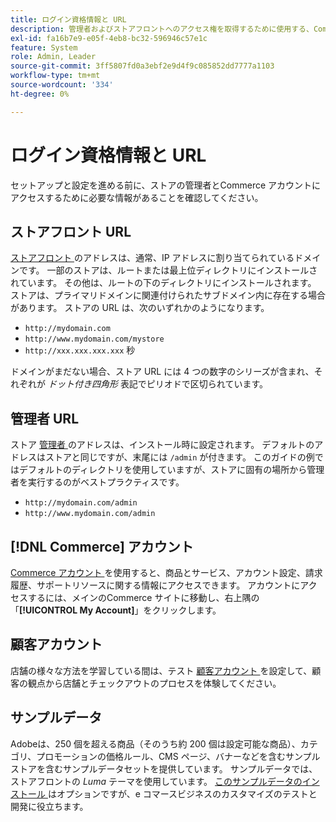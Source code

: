 ```yaml
---
title: ログイン資格情報と URL
description: 管理者およびストアフロントへのアクセス権を取得するために使用する、Commerceの URL とアカウント資格情報について説明します。
exl-id: fa16b7e9-e05f-4eb8-bc32-596946c57e1c
feature: System
role: Admin, Leader
source-git-commit: 3ff5807fd0a3ebf2e9d4f9c085852dd7777a1103
workflow-type: tm+mt
source-wordcount: '334'
ht-degree: 0%

---
```


# ログイン資格情報と URL

セットアップと設定を進める前に、ストアの管理者とCommerce アカウントにアクセスするために必要な情報があることを確認してください。

## ストアフロント URL

[ ストアフロント ](storefront.md) のアドレスは、通常、IP アドレスに割り当てられているドメインです。 一部のストアは、ルートまたは最上位ディレクトリにインストールされています。 その他は、ルートの下のディレクトリにインストールされます。 ストアは、プライマリドメインに関連付けられたサブドメイン内に存在する場合があります。 ストアの URL は、次のいずれかのようになります。

- `http://mydomain.com`
- `http://www.mydomain.com/mystore`
- `http://xxx.xxx.xxx.xxx` 秒

ドメインがまだない場合、ストア URL には 4 つの数字のシリーズが含まれ、それぞれが _ドット付き四角形_ 表記でピリオドで区切られています。

## 管理者 URL

ストア [ 管理者 ](admin.md) のアドレスは、インストール時に設定されます。 デフォルトのアドレスはストアと同じですが、末尾には `/admin` が付きます。 このガイドの例ではデフォルトのディレクトリを使用していますが、ストアに固有の場所から管理者を実行するのがベストプラクティスです。

- `http://mydomain.com/admin`
- `http://www.mydomain.com/admin`

## [!DNL Commerce] アカウント

[Commerce アカウント ](commerce-account-create.md) を使用すると、商品とサービス、アカウント設定、請求履歴、サポートリソースに関する情報にアクセスできます。 アカウントにアクセスするには、メインのCommerce サイトに移動し、右上隅の「**[!UICONTROL My Account]**」をクリックします。

## 顧客アカウント

店舗の様々な方法を学習している間は、テスト [ 顧客アカウント ](../customers/account-dashboard.md) を設定して、顧客の観点から店舗とチェックアウトのプロセスを体験してください。

## サンプルデータ

Adobeは、250 個を超える商品（そのうち約 200 個は設定可能な商品）、カテゴリ、プロモーションの価格ルール、CMS ページ、バナーなどを含むサンプルストアを含むサンプルデータセットを提供しています。 サンプルデータでは、ストアフロントの _Luma_ テーマを使用しています。 [ このサンプルデータのインストール ](https://experienceleague.adobe.com/docs/commerce-operations/installation-guide/next-steps/sample-data/overview.html?lang=ja) はオプションですが、e コマースビジネスのカスタマイズのテストと開発に役立ちます。
